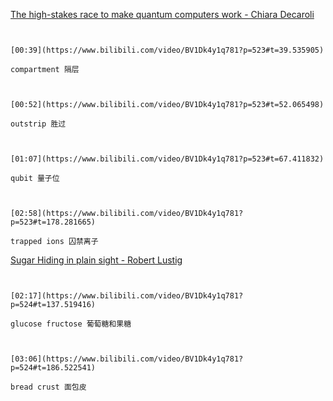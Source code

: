 [The high-stakes race to make quantum computers work - Chiara Decaroli](https://www.bilibili.com/video/BV1Dk4y1q781?p=523)

```ad-note


[00:39](https://www.bilibili.com/video/BV1Dk4y1q781?p=523#t=39.535905)

compartment 隔层

```

```ad-note


[00:52](https://www.bilibili.com/video/BV1Dk4y1q781?p=523#t=52.065498)

outstrip 胜过

```

```ad-note


[01:07](https://www.bilibili.com/video/BV1Dk4y1q781?p=523#t=67.411832)

qubit 量子位

```

```ad-note


[02:58](https://www.bilibili.com/video/BV1Dk4y1q781?p=523#t=178.281665)

trapped ions 囚禁离子

```

[Sugar Hiding in plain sight - Robert Lustig](https://www.bilibili.com/video/BV1Dk4y1q781?p=524)

```ad-note


[02:17](https://www.bilibili.com/video/BV1Dk4y1q781?p=524#t=137.519416)

glucose fructose 葡萄糖和果糖

```

```ad-note


[03:06](https://www.bilibili.com/video/BV1Dk4y1q781?p=524#t=186.522541)

bread crust 面包皮

```
